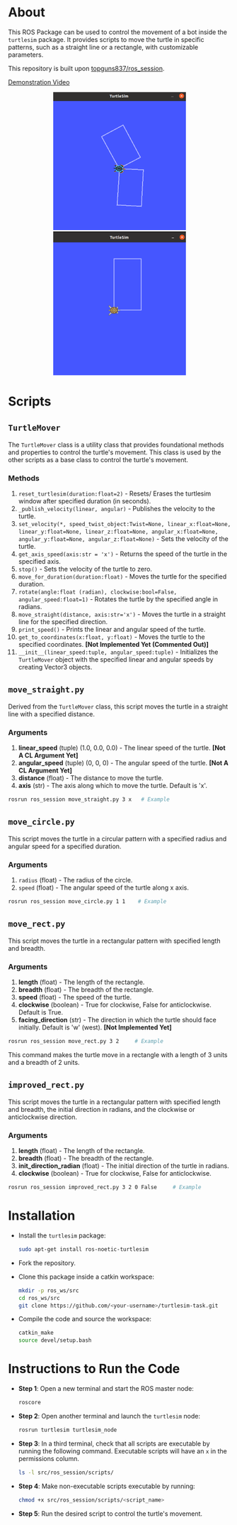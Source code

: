 # About

This ROS Package can be used to control the movement of a bot inside the `turtlesim` package. It provides scripts to move the turtle in specific patterns, such as a straight line or a rectangle, with customizable parameters.

This repository is built upon [topguns837/ros_session](https://github.com/topguns837/ros_session).

<a href="https://youtu.be/QUYkIAd8WQs?si=rm1e0AzNei64N4pd" title="Link Title">Demonstration Video</a>

<div style="text-align: center;">
    <img src="turtle.png" alt="Video Link" width="300" height="auto"/>
    <img src="perfect-rect.png" alt="Video Link" width="300" height="auto"/>
</div>

# Scripts
## `TurtleMover`
The `TurtleMover` class is a utility class that provides foundational methods and properties to control the turtle's movement.
This class is used by the other scripts as a base class to control the turtle's movement.

### Methods
1. `reset_turtlesim(duration:float=2)` - Resets/ Erases the turtlesim window after specified duration (in seconds).
2. `_publish_velocity(linear, angular)` - Publishes the velocity to the turtle.
3. `set_velocity(*, speed_twist_object:Twist=None, linear_x:float=None, linear_y:float=None, linear_z:float=None, angular_x:float=None, angular_y:float=None, angular_z:float=None)` - Sets the velocity of the turtle.
4. `get_axis_speed(axis:str = 'x')` - Returns the speed of the turtle in the specified axis.
5. `stop()` - Sets the velocity of the turtle to zero.
6. `move_for_duration(duration:float)` - Moves the turtle for the specified duration.
7. `rotate(angle:float (radian), clockwise:bool=False, angular_speed:float=1)` - Rotates the turtle by the specified angle in radians.
8. `move_straight(distance, axis:str='x')` - Moves the turtle in a straight line for the specified direction.
9. `print_speed()` - Prints the linear and angular speed of the turtle.
10. `get_to_coordinates(x:float, y:float)` - Moves the turtle to the specified coordinates.  **[Not Implemented Yet (Commented Out)]**
11. `__init__(linear_speed:tuple, angular_speed:tuple)` - Initializes the `TurtleMover` object with the specified linear and angular speeds by creating Vector3 objects.

## `move_straight.py`
Derived from the `TurtleMover` class, this script moves the turtle in a straight line with a specified distance.

### Arguments
1. **linear_speed** (tuple) (1.0, 0.0, 0.0) - The linear speed of the turtle. **[Not A CL Argument Yet]**
2. **angular_speed** (tuple) (0, 0, 0) - The angular speed of the turtle. **[Not A CL Argument Yet]**
3. **distance** (float) - The distance to move the turtle.
4. **axis** (str) - The axis along which to move the turtle. Default is 'x'.

```bash
rosrun ros_session move_straight.py 3 x   # Example
```

## `move_circle.py`
This script moves the turtle in a circular pattern with a specified radius and angular speed for a specified duration.

### Arguments
1. `radius` (float) - The radius of the circle.
2. `speed` (float) - The angular speed of the turtle along x axis.

```bash
rosrun ros_session move_circle.py 1 1    # Example
```

## `move_rect.py`

This script moves the turtle in a rectangular pattern with specified length and breadth.

### Arguments

1. **length** (float) - The length of the rectangle.
2. **breadth** (float) - The breadth of the rectangle.
3. **speed** (float) - The speed of the turtle.
4. **clockwise** (boolean) - True for clockwise, False for anticlockwise. Default is True.
5. **facing_direction** (str) - The direction in which the turtle should face initially. Default is 'w' (west). **[Not Implemented Yet]**

```bash
rosrun ros_session move_rect.py 3 2     # Example
```

This command makes the turtle move in a rectangle with a length of 3 units and a breadth of 2 units.

## `improved_rect.py`
This script moves the turtle in a rectangular pattern with specified length and breadth, the initial direction in radians, and the clockwise or anticlockwise direction.

### Arguments
1. **length** (float) - The length of the rectangle.
2. **breadth** (float) - The breadth of the rectangle.
3. **init_direction_radian** (float) - The initial direction of the turtle in radians.
4. **clockwise** (boolean) - True for clockwise, False for anticlockwise.

```bash
rosrun ros_session improved_rect.py 3 2 0 False     # Example
```

# Installation

- Install the `turtlesim` package:

    ```bash
    sudo apt-get install ros-noetic-turtlesim
    ```

- Fork the repository.
- Clone this package inside a catkin workspace:

    ```bash
    mkdir -p ros_ws/src 
    cd ros_ws/src
    git clone https://github.com/<your-username>/turtlesim-task.git
    ```

- Compile the code and source the workspace:

    ```bash
    catkin_make
    source devel/setup.bash
    ```

# Instructions to Run the Code

- **Step 1**: Open a new terminal and start the ROS master node:

    ```bash
    roscore
    ```

- **Step 2**: Open another terminal and launch the `turtlesim` node:

    ```bash
    rosrun turtlesim turtlesim_node
    ```

- **Step 3**: In a third terminal, check that all scripts are executable by running the following command. Executable scripts will have an `x` in the permissions column.

    ```bash
    ls -l src/ros_session/scripts/
    ```

- **Step 4**: Make non-executable scripts executable by running:

    ```bash
    chmod +x src/ros_session/scripts/<script_name>
    ```

- **Step 5**: Run the desired script to control the turtle's movement.
